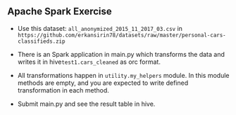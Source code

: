 ## Apache Spark Exercise  

- Use this dataset: `all_anonymized_2015_11_2017_03.csv` in `https://github.com/erkansirin78/datasets/raw/master/personal-cars-classifieds.zip `

- There is an Spark application in main.py which transforms the data and writes it in hive`test1.cars_cleaned` as orc format.

- All transformations happen in `utility.my_helpers` module. In this module methods are empty, and you are expected to write defined transformation in each method.

- Submit main.py and see the result table in hive.
